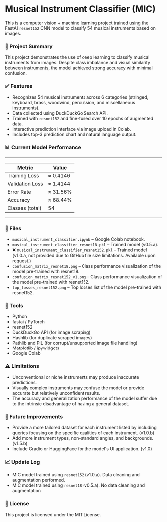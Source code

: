 # Musical Instrument Classifier (MIC)
This is a computer vision + machine learning project trained using the FastAI `resnet152` CNN model to classify 54 musical instruments based on images.

### 📌 Project Summary
This project demonstrates the use of deep learning to classify musical instruments from images. Despite class imbalance and visual similarity between instruments, the model achieved strong accuracy with minimal confusion.

### ✅ Features
- Recognizes 54 musical instruments across 6 categories (stringed, keyboard, brass, woodwind, percussion, and miscellaneous instruments).
- Data collected using DuckDuckGo Search API.
- Trained with `resnet152` and fine-tuned over 10 epochs of augmented data.
- Interactive prediction interface via image upload in Colab.
- Includes top-3 prediction chart and natural language output.

### 📊 Current Model Performance
------------------------------
| Metric          | Value    |
| --------------- | -------- |
| Training Loss   | ≈ 0.4146 |
| Validation Loss | ≈ 1.4144 |
| Error Rate      | ≈ 31.56% |
| Accuracy        | ≈ 68.44% |
| Classes (total) |    54    |
------------------------------

### 📁 Files
- `musical_instrument_classifier.ipynb` – Google Colab notebook.
- `musical_instrument_classifier_resnet18.pkl` – Trained model (v0.5.a).
- ❌ `musical_instrument_classifier_resnet152.pkl` – Trained model (v1.0.a, not provided due to GitHub file size limitations. Available upon request.)
- `confusion_matrix_resnet18.png` – Class performance visualization of the model pre-trained with resnet18.
- `confusion_matrix_resnet152_v1.png` – Class performance visualization of the model pre-trained with resnet152.
- `top_losses_resnet152.png` – Top losses list of the model pre-trained with resnet152.

### 🔧 Tools
- Python
- fastai / PyTorch
- resnet152
- DuckDuckGo API (for image scraping)
- Hashlib (for duplicate scraped images)
- Pathlib and PIL (for corrupt/unsupported image file handling)
- Matplotlib / ipywidgets
- Google Colab

### ⚠️ Limitations
- Unconventional or niche instruments may produce inaccurate predictions.
- Visually complex instruments may confuse the model or provide accurate but relatively unconfident results.
- The accuracy and generalization performance of the model suffer due to the intrinsic disadvantage of having a general dataset.

### 📌 Future Improvements
- Provide a more tailored dataset for each instrument listed by including queries focusing on the specific qualities of each instrument. (v1.0.b)
- Add more instrument types, non-standard angles, and backgrounds. (v1.5.b)
- Include Gradio or HuggingFace for the model's UI application. (v1.0)

### 📈 Update Log
- MIC model trained using `resnet152` (v1.0.a). Data cleaning and augmentation performed.
- MIC model trained using `resnet18` (v0.5.a). No data cleaning and augmentation

### 📄 License
This project is licensed under the MIT License.
